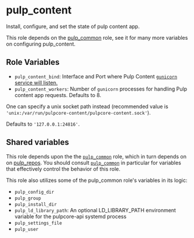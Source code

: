 pulp_content
============

Install, configure, and set the state of pulp content app.

This role depends on the [pulp_common](../../roles/pulp_common) role, see it for many more variables on configuring pulp_content.

Role Variables
--------------

* `pulp_content_bind`: Interface and Port where Pulp Content [`gunicorn` service will
  listen.](https://docs.gunicorn.org/en/stable/settings.html#bind)
* `pulp_content_workers`: Number of `gunicorn` processes for handling Pulp content app requests.
  Defaults to 8.

One can specify a unix socket path instead
(recommended value is `'unix:/var/run/pulpcore-content/pulpcore-content.sock'`).

Defaults to `'127.0.0.1:24816'`.

Shared variables
----------------

This role depends upon the the [`pulp_common`](../helper_roles/pulp_common) role, which in turn depends on on [pulp_repos](../helper_roles/pulp_repos). You should consult [`pulp_common`](../helper_roles/pulp_common) in particular for variables that effectively control the behavior of this role.

This role also utilizes some of the pulp_common role's variables in its logic:

* `pulp_config_dir`
* `pulp_group`
* `pulp_install_dir`
* `pulp_ld_library_path`: An optional LD_LIBRARY_PATH environment variable for the pulpcore-api systemd process
* `pulp_settings_file`
* `pulp_user`
